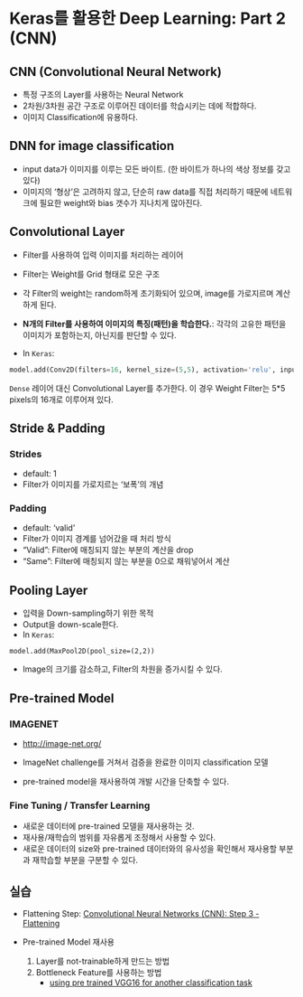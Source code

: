 # Keras를 활용한 Deep Learning: Part 2 (CNN)
## CNN (Convolutional Neural Network)
- 특정 구조의 Layer를 사용하는 Neural Network
- 2차원/3차원 공간 구조로 이루어진 데이터를 학습시키는 데에 적합하다.
- 이미지 Classification에 유용하다.

## DNN for image classification
- input data가 이미지를 이루는 모든 바이트. (한 바이트가 하나의 색상 정보를 갖고 있다)
- 이미지의 ‘형상’은 고려하지 않고, 단순히 raw data를 직접 처리하기 때문에 네트워크에 필요한 weight와 bias 갯수가 지나치게 많아진다.

## Convolutional Layer
- Filter를 사용하여 입력 이미지를 처리하는 레이어
- Filter는 Weight를 Grid 형태로 모은 구조
- 각 Filter의 weight는 random하게 초기화되어 있으며, image를 가로지르며 계산하게 된다. 
- **N개의 Filter를 사용하여 이미지의 특징(패턴)을 학습한다.**: 각각의 고유한 패턴을 이미지가 포함하는지, 아닌지를 판단할 수 있다.

- In `Keras`:
```python
model.add(Conv2D(filters=16, kernel_size=(5,5), activation='relu', input_shape=(28,28,1)) # 3 if RGB
```
`Dense` 레이어 대신 Convolutional Layer를 추가한다.
이 경우 Weight Filter는 5*5 pixels의 16개로 이루어져 있다.

## Stride & Padding
### Strides
- default: 1
- Filter가 이미지를 가로지르는 ‘보폭’의 개념

### Padding
- default: ‘valid’
- Filter가 이미지 경계를 넘어갔을 때 처리 방식
- “Valid”: Filter에 매칭되지 않는 부분의 계산을 drop
- “Same”: Filter에 매칭되지 않는 부분을 0으로 채워넣어서 계산

## Pooling Layer
- 입력을 Down-sampling하기 위한 목적
- Output을 down-scale한다.
- In `Keras`:
```
model.add(MaxPool2D(pool_size=(2,2))
```

- Image의 크기를 감소하고, Filter의 차원을 증가시킬 수 있다.

## Pre-trained Model
### IMAGENET
- http://image-net.org/

- ImageNet challenge를 거쳐서 검증을 완료한 이미지 classification 모델
- pre-trained model을 재사용하여 개발 시간을 단축할 수 있다.

### Fine Tuning / Transfer Learning
- 새로운 데이터에 pre-trained 모델을 재사용하는 것.
- 재사용/재학습의 범위를 자유롭게 조정해서 사용할 수 있다.
- 새로운 데이터의 size와 pre-trained 데이터와의 유사성을 확인해서 재사용할 부분과 재학습할 부분을 구분할 수 있다.


## 실습
- Flattening Step: [Convolutional Neural Networks (CNN): Step 3 - Flattening](https://www.superdatascience.com/convolutional-neural-networks-cnn-step-3-flattening/)

- Pre-trained Model 재사용
	1. Layer를 not-trainable하게 만드는 방법
	2. Bottleneck Feature를 사용하는 방법
		- [using pre trained VGG16 for another classification task](https://github.com/keras-team/keras/issues/4465)



